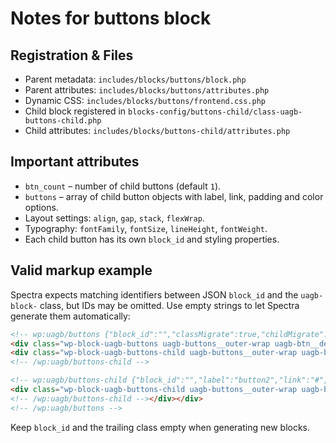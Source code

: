 # Notes for buttons block

## Registration & Files
- Parent metadata: `includes/blocks/buttons/block.php`
- Parent attributes: `includes/blocks/buttons/attributes.php`
- Dynamic CSS: `includes/blocks/buttons/frontend.css.php`
- Child block registered in `blocks-config/buttons-child/class-uagb-buttons-child.php`
- Child attributes: `includes/blocks/buttons-child/attributes.php`

## Important attributes
- `btn_count` – number of child buttons (default `1`).
- `buttons` – array of child button objects with label, link, padding and color options.
- Layout settings: `align`, `gap`, `stack`, `flexWrap`.
- Typography: `fontFamily`, `fontSize`, `lineHeight`, `fontWeight`.
- Each child button has its own `block_id` and styling properties.

## Valid markup example
Spectra expects matching identifiers between JSON `block_id` and the `uagb-block-` class, but IDs may be omitted. Use empty strings to let Spectra generate them automatically:

```html
<!-- wp:uagb/buttons {"block_id":"","classMigrate":true,"childMigrate":true} -->
<div class="wp-block-uagb-buttons uagb-buttons__outer-wrap uagb-btn__default-btn uagb-btn-tablet__default-btn uagb-btn-mobile__default-btn uagb-block-"><div class="uagb-buttons__wrap uagb-buttons-layout-wrap "><!-- wp:uagb/buttons-child {"block_id":"","label":"button1","link":"#","hColor":"","btnBorderTopWidth":1,"btnBorderLeftWidth":1,"btnBorderRightWidth":1,"btnBorderBottomWidth":1,"btnBorderStyle":"solid","btnBorderColor":"#333","btnBorderHColor":"#333"} -->
<div class="wp-block-uagb-buttons-child uagb-buttons__outer-wrap uagb-block- wp-block-button"><div class="uagb-button__wrapper"><a class="uagb-buttons-repeater wp-block-button__link" aria-label="" href="#" rel="follow noopener" target="_self" role="button"><div class="uagb-button__link">button1</div></a></div></div>
<!-- /wp:uagb/buttons-child -->

<!-- wp:uagb/buttons-child {"block_id":"","label":"button2","link":"#","hColor":"","btnBorderTopWidth":1,"btnBorderLeftWidth":1,"btnBorderRightWidth":1,"btnBorderBottomWidth":1,"btnBorderStyle":"solid","btnBorderColor":"#333","btnBorderHColor":"#333"} -->
<div class="wp-block-uagb-buttons-child uagb-buttons__outer-wrap uagb-block- wp-block-button"><div class="uagb-button__wrapper"><a class="uagb-buttons-repeater wp-block-button__link" aria-label="" href="#" rel="follow noopener" target="_self" role="button"><div class="uagb-button__link">button2</div></a></div></div>
<!-- /wp:uagb/buttons-child --></div></div>
<!-- /wp:uagb/buttons -->
```

Keep `block_id` and the trailing class empty when generating new blocks.

